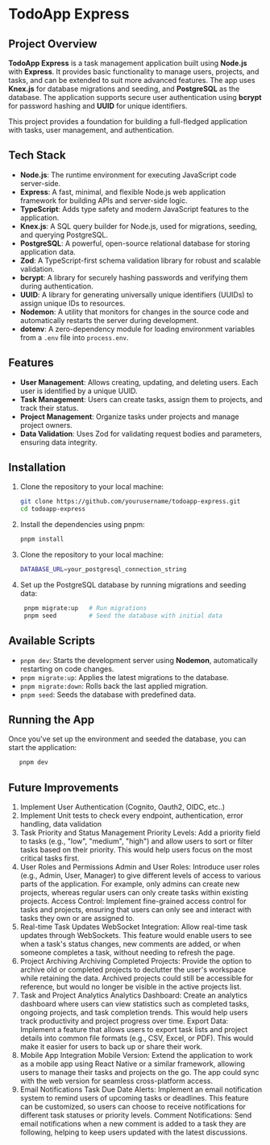 # TodoApp Express

## Project Overview

**TodoApp Express** is a task management application built using **Node.js** with **Express**. It provides basic functionality to manage users, projects, and tasks, and can be extended to suit more advanced features. The app uses **Knex.js** for database migrations and seeding, and **PostgreSQL** as the database. The application supports secure user authentication using **bcrypt** for password hashing and **UUID** for unique identifiers.

This project provides a foundation for building a full-fledged application with tasks, user management, and authentication.

## Tech Stack

- **Node.js**: The runtime environment for executing JavaScript code server-side.
- **Express**: A fast, minimal, and flexible Node.js web application framework for building APIs and server-side logic.
- **TypeScript**: Adds type safety and modern JavaScript features to the application.
- **Knex.js**: A SQL query builder for Node.js, used for migrations, seeding, and querying PostgreSQL.
- **PostgreSQL**: A powerful, open-source relational database for storing application data.
- **Zod**: A TypeScript-first schema validation library for robust and scalable validation.
- **bcrypt**: A library for securely hashing passwords and verifying them during authentication.
- **UUID**: A library for generating universally unique identifiers (UUIDs) to assign unique IDs to resources.
- **Nodemon**: A utility that monitors for changes in the source code and automatically restarts the server during development.
- **dotenv**: A zero-dependency module for loading environment variables from a `.env` file into `process.env`.

## Features

- **User Management**: Allows creating, updating, and deleting users. Each user is identified by a unique UUID.
- **Task Management**: Users can create tasks, assign them to projects, and track their status.
- **Project Management**: Organize tasks under projects and manage project owners.
- **Data Validation**: Uses Zod for validating request bodies and parameters, ensuring data integrity.

## Installation

1. Clone the repository to your local machine:

   ```bash
   git clone https://github.com/yourusername/todoapp-express.git
   cd todoapp-express
   ```

2. Install the dependencies using pnpm:

   ```bash
   pnpm install
   ```

3. Clone the repository to your local machine:

   ```bash
   DATABASE_URL=your_postgresql_connection_string
   ```

4. Set up the PostgreSQL database by running migrations and seeding data:

   ```bash
    pnpm migrate:up   # Run migrations
    pnpm seed         # Seed the database with initial data
   ```

## Available Scripts

- `pnpm dev`: Starts the development server using **Nodemon**, automatically restarting on code changes.
- `pnpm migrate:up`: Applies the latest migrations to the database.
- `pnpm migrate:down`: Rolls back the last applied migration.
- `pnpm seed`: Seeds the database with predefined data.

## Running the App

Once you've set up the environment and seeded the database, you can start the application:

```bash
   pnpm dev
```

## Future Improvements

1. Implement User Authentication (Cognito, Oauth2, OIDC, etc..)
2. Implement Unit tests to check every endpoint, authentication, error handling, data validation
3. Task Priority and Status Management
   Priority Levels: Add a priority field to tasks (e.g., "low", "medium", "high") and allow users to sort or filter tasks based on their priority. This would help users focus on the most critical tasks first.
4. User Roles and Permissions
   Admin and User Roles: Introduce user roles (e.g., Admin, User, Manager) to give different levels of access to various parts of the application. For example, only admins can create new projects, whereas regular users can only create tasks within existing projects.
   Access Control: Implement fine-grained access control for tasks and projects, ensuring that users can only see and interact with tasks they own or are assigned to.
5. Real-time Task Updates
   WebSocket Integration: Allow real-time task updates through WebSockets. This feature would enable users to see when a task's status changes, new comments are added, or when someone completes a task, without needing to refresh the page.
6. Project Archiving
   Archiving Completed Projects: Provide the option to archive old or completed projects to declutter the user's workspace while retaining the data. Archived projects could still be accessible for reference, but would no longer be visible in the active projects list.
7. Task and Project Analytics
   Analytics Dashboard: Create an analytics dashboard where users can view statistics such as completed tasks, ongoing projects, and task completion trends. This would help users track productivity and project progress over time.
   Export Data: Implement a feature that allows users to export task lists and project details into common file formats (e.g., CSV, Excel, or PDF). This would make it easier for users to back up or share their work.
8. Mobile App Integration
   Mobile Version: Extend the application to work as a mobile app using React Native or a similar framework, allowing users to manage their tasks and projects on the go. The app could sync with the web version for seamless cross-platform access.
9. Email Notifications
   Task Due Date Alerts: Implement an email notification system to remind users of upcoming tasks or deadlines. This feature can be customized, so users can choose to receive notifications for different task statuses or priority levels.
   Comment Notifications: Send email notifications when a new comment is added to a task they are following, helping to keep users updated with the latest discussions.
